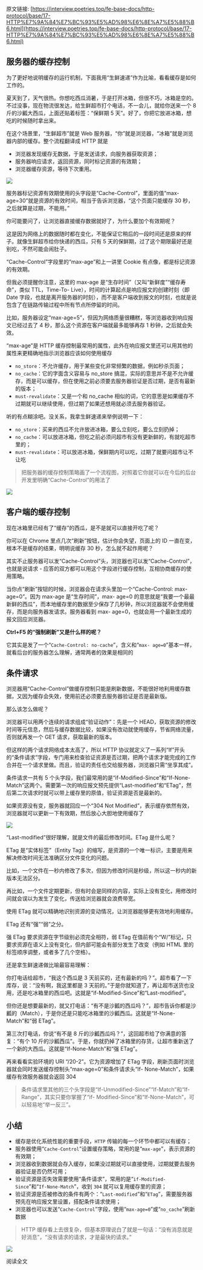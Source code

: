 原文链接: [https://interview.poetries.top/fe-base-docs/http-protocol/base/17-HTTP%E7%9A%84%E7%BC%93%E5%AD%98%E6%8E%A7%E5%88%B6.html](https://interview.poetries.top/fe-base-docs/http-protocol/base/17-HTTP%E7%9A%84%E7%BC%93%E5%AD%98%E6%8E%A7%E5%88%B6.html)

## 服务器的缓存控制

为了更好地说明缓存的运行机制，下面我用“生鲜速递”作为比喻，看看缓存是如何工作的。

夏天到了，天气很热。你想吃西瓜消暑，于是打开冰箱，但很不巧，冰箱是空的。不过没事，现在物流很发达，给生鲜超市打个电话，不一会儿，就给你送来一个 8
斤的沙瓤大西瓜，上面还贴着标签：“保鲜期 5 天”。好了，你把它放进冰箱，想吃的时候随时拿出来。

在这个场景里，“生鲜超市”就是 Web 服务器，“你”就是浏览器，“冰箱”就是浏览器内部的缓存。整个流程翻译成 HTTP 就是

  * 浏览器发现缓存无数据，于是发送请求，向服务器获取资源；
  * 服务器响应请求，返回资源，同时标记资源的有效期；
  * 浏览器缓存资源，等待下次重用。

![](/images/s_poetries_work_gitee_2019_12_26.png)

服务器标记资源有效期使用的头字段是“Cache-Control”，里面的值“max-age=30”就是资源的有效时间，相当于告诉浏览器，“这个页面只能缓存
30 秒，之后就算是过期，不能用。”

你可能要问了，让浏览器直接缓存数据就好了，为什么要加个有效期呢？

这是因为网络上的数据随时都在变化，不能保证它稍后的一段时间还是原来的样子。就像生鲜超市给你快递的西瓜，只有 5
天的保鲜期，过了这个期限最好还是别吃，不然可能会闹肚子。

“Cache-Control”字段里的“max-age”和上一讲里 Cookie 有点像，都是标记资源的有效期。

但我必须提醒你注意，这里的 max-age 是“生存时间”（又叫“新鲜度”“缓存寿命”，类似 TTL，Time-To-
Live），时间的计算起点是响应报文的创建时刻（即 Date
字段，也就是离开服务器的时刻），而不是客户端收到报文的时刻，也就是说包含了在链路传输过程中所有节点所停留的时间。

比如，服务器设定“max-age=5”，但因为网络质量很糟糕，等浏览器收到响应报文已经过去了 4 秒，那么这个资源在客户端就最多能够再存 1
秒钟，之后就会失效。

“max-age”是 HTTP 缓存控制最常用的属性，此外在响应报文里还可以用其他的属性来更精确地指示浏览器应该如何使用缓存

  * `no_store`：不允许缓存，用于某些变化非常频繁的数据，例如秒杀页面；
  * `no_cache`：它的字面含义容易与 no_store 搞混，实际的意思并不是不允许缓存，而是可以缓存，但在使用之前必须要去服务器验证是否过期，是否有最新的版本；
  * `must-revalidate`：又是一个和 no_cache 相似的词，它的意思是如果缓存不过期就可以继续使用，但过期了如果还想用就必须去服务器验证。

听的有点糊涂吧。没关系，我拿生鲜速递来举例说明一下：

  * `no_store`：买来的西瓜不允许放进冰箱，要么立刻吃，要么立刻扔掉；
  * `no_cache`：可以放进冰箱，但吃之前必须问超市有没有更新鲜的，有就吃超市里的；
  * `must-revalidate`：可以放进冰箱，保鲜期内可以吃，过期了就要问超市让不让吃

> 把服务器的缓存控制策略画了一个流程图，对照着它你就可以在今后的后台开发里明确“Cache-Control”的用法了

![](/images/s_poetries_work_gitee_2019_12_27.png)

## 客户端的缓存控制

现在冰箱里已经有了“缓存”的西瓜，是不是就可以直接开吃了呢？

你可以在 Chrome 里点几次“刷新”按钮，估计你会失望，页面上的 ID 一直在变，根本不是缓存的结果，明明说缓存 30 秒，怎么就不起作用呢？

其实不止服务器可以发“Cache-Control”头，浏览器也可以发“Cache-Control”，也就是说请求 -
应答的双方都可以用这个字段进行缓存控制，互相协商缓存的使用策略。

当你点“刷新”按钮的时候，浏览器会在请求头里加一个“Cache-Control: max-age=0”。因为 max-age 是“生存时间”，max-
age=0 的意思就是“我要一个最最新鲜的西瓜”，而本地缓存里的数据至少保存了几秒钟，所以浏览器就不会使用缓存，而是向服务器发请求。服务器看到 max-
age=0，也就会用一个最新生成的报文回应浏览器。

**Ctrl+F5 的“强制刷新”又是什么样的呢？**

它其实是发了一个“`Cache-Control: no-cache`”，含义和“`max-
age=0`”基本一样，就看后台的服务器怎么理解，通常两者的效果是相同的

## 条件请求

浏览器用“Cache-Control”做缓存控制只能是刷新数据，不能很好地利用缓存数据，又因为缓存会失效，使用前还必须要去服务器验证是否是最新版。

那么该怎么做呢？

浏览器可以用两个连续的请求组成“验证动作”：先是一个
HEAD，获取资源的修改时间等元信息，然后与缓存数据比较，如果没有改动就使用缓存，节省网络流量，否则就再发一个 GET 请求，获取最新的版本。

但这样的两个请求网络成本太高了，所以 HTTP
协议就定义了一系列“If”开头的“条件请求”字段，专门用来检查验证资源是否过期，把两个请求才能完成的工作合并在一个请求里做。而且，验证的责任也交给服务器，浏览器只需“坐享其成”。

条件请求一共有 5 个头字段，我们最常用的是“if-Modified-Since”和“If-None-
Match”这两个。需要第一次的响应报文预先提供“Last-modified”和“ETag”，然后第二次请求时就可以带上缓存里的原值，验证资源是否是最新的。

如果资源没有变，服务器就回应一个“304 Not Modified”，表示缓存依然有效，浏览器就可以更新一下有效期，然后放心大胆地使用缓存了

![](/images/s_poetries_work_gitee_2019_12_28.png)

“Last-modified”很好理解，就是文件的最后修改时间。ETag 是什么呢？

ETag 是“实体标签”（Entity Tag）的缩写，是资源的一个唯一标识，主要是用来解决修改时间无法准确区分文件变化的问题。

比如，一个文件在一秒内修改了多次，但因为修改时间是秒级，所以这一秒内的新版本无法区分。

再比如，一个文件定期更新，但有时会是同样的内容，实际上没有变化，用修改时间就会误以为发生了变化，传送给浏览器就会浪费带宽。

使用 ETag 就可以精确地识别资源的变动情况，让浏览器能够更有效地利用缓存。

ETag 还有“强”“弱”之分。

强 ETag 要求资源在字节级别必须完全相符，弱 ETag 在值前有个“W/”标记，只要求资源在语义上没有变化，但内部可能会有部分发生了改变（例如 HTML
里的标签顺序调整，或者多了几个空格）。

还是拿生鲜速递做比喻最容易理解：

你打电话给超市，“我这个西瓜是 3 天前买的，还有最新的吗？”。超市看了一下库存，说：“没有啊，我这里都是 3
天前的。”于是你就知道了，再让超市送货也没用，还是吃冰箱里的西瓜吧。这就是“if-Modified-Since”和“Last-modified”。

但你还是想要最新的，就又打电话：“有不是沙瓤的西瓜吗？”，超市告诉你都是沙瓤的（Match），于是你还是只能吃冰箱里的沙瓤西瓜。这就是“If-None-
Match”和“弱 ETag”。

第三次打电话，你说“有不是 8 斤的沙瓤西瓜吗？”，这回超市给了你满意的答复：“有个 10
斤的沙瓤西瓜”。于是，你就扔掉了冰箱里的存货，让超市重新送了一个新的大西瓜。这就是“If-None-Match”和“强 ETag”。

再来看看实验环境的 URI “/20-2”。它为资源增加了 ETag 字段，刷新页面时浏览器就会同时发送缓存控制头“max-age=0”和条件请求头“If-
None-Match”，如果缓存有效服务器就会返回 304

> 条件请求里其他的三个头字段是“If-Unmodified-Since”“If-Match”和“If-Range”，其实只要你掌握了“if-
> Modified-Since”和“If-None-Match”，可以轻易地“举一反三”。

## 小结

  * 缓存是优化系统性能的重要手段，`HTTP` 传输的每一个环节中都可以有缓存；
  * 服务器使用“`Cache-Control`”设置缓存策略，常用的是“`max-age`”，表示资源的有效期；
  * 浏览器收到数据就会存入缓存，如果没过期就可以直接使用，过期就要去服务器验证是否仍然可用；
  * 验证资源是否失效需要使用“条件请求”，常用的是“`if-Modified-Since`”和“`If-None-Match`”，收到 `304` 就可以复用缓存里的资源；
  * 验证资源是否被修改的条件有两个：“`Last-modified`”和“`ETag`”，需要服务器预先在响应报文里设置，搭配条件请求使用；
  * 浏览器也可以发送“`Cache-Control`”字段，使用“`max-age=0`”或“`no_cache`”刷新数据

> HTTP 缓存看上去很复杂，但基本原理说白了就是一句话：“没有消息就是好消息”，“没有请求的请求，才是最快的请求。”

![](/images/s_poetries_work_gitee_2019_12_29.png)

阅读全文

